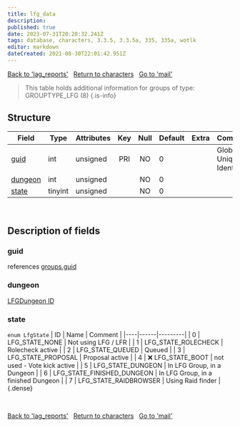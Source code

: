 ```yaml
---
title: lfg_data
description:
published: true
date: 2023-07-31T20:28:32.241Z
tags: database, characters, 3.3.5, 3.3.5a, 335, 335a, wotlk
editor: markdown
dateCreated: 2021-08-30T22:01:42.951Z
---
```


<a href="https://trinitycore.info/en/database/335/characters/lag_reports" class="mt-5 v-btn v-btn--depressed v-btn--flat v-btn--outlined theme--light v-size--default darkblue--text text--lighten-3"><span class="v-btn__content"><i aria-hidden="true" class="v-icon notranslate v-icon--left mdi mdi-arrow-left theme--light"></i><span>Back to 'lag_reports'</span></span></a>&nbsp;&nbsp;&nbsp;<a href="https://trinitycore.info/en/database/335/characters/home" class="mt-5 v-btn v-btn--depressed v-btn--flat v-btn--outlined theme--light v-size--default darkblue--text text--lighten-3"><span class="v-btn__content"><i aria-hidden="true" class="v-icon notranslate v-icon--left mdi mdi-home-outline theme--light"></i><span>Return to characters</span></span></a>&nbsp;&nbsp;&nbsp;<a href="https://trinitycore.info/en/database/335/characters/mail" class="mt-5 v-btn v-btn--depressed v-btn--flat v-btn--outlined theme--light v-size--default darkblue--text text--lighten-3"><span class="v-btn__content"><span>Go to 'mail'</span><i aria-hidden="true" class="v-icon notranslate v-icon--right mdi mdi-arrow-right theme--light"></i></span></a>

> This table holds additional information for groups of type: GROUPTYPE_LFG (8)
{.is-info}


## Structure

| Field | Type | Attributes | Key | Null | Default | Extra | Comment |
| --- | --- | --- | :---: | :---: | --- | --- | --- |
| [guid](#guid) | int | unsigned | PRI | NO | 0 |  | Global Unique Identifier |
| [dungeon](#dungeon) | int | unsigned |  | NO | 0 |  |  |
| [state](#state) | tinyint | unsigned |  | NO | 0 |  |  |
&nbsp;
## Description of fields

### guid
references [groups.guid](../characters/groups#guid)
&nbsp;

### dungeon
[LFGDungeon ID](/files/DBC/335/lfgdungeons#id)
&nbsp;

### state
`enum LfgState`
| ID | Name | Comment |
|----|------|---------|
| 0 | LFG_STATE_NONE | Not using LFG / LFR |
| 1 | LFG_STATE_ROLECHECK | Rolecheck active |
| 2 | LFG_STATE_QUEUED | Queued |
| 3 | LFG_STATE_PROPOSAL | Proposal active |
| 4 | :x: LFG_STATE_BOOT | not used - Vote kick active |
| 5 | LFG_STATE_DUNGEON | In LFG Group, in a Dungeon |
| 6 | LFG_STATE_FINISHED_DUNGEON | In LFG Group, in a finished Dungeon |
| 7 | LFG_STATE_RAIDBROWSER | Using Raid finder |
{.dense}

&nbsp;

<a href="https://trinitycore.info/en/database/335/characters/lag_reports" class="mt-5 v-btn v-btn--depressed v-btn--flat v-btn--outlined theme--light v-size--default darkblue--text text--lighten-3"><span class="v-btn__content"><i aria-hidden="true" class="v-icon notranslate v-icon--left mdi mdi-arrow-left theme--light"></i><span>Back to 'lag_reports'</span></span></a>&nbsp;&nbsp;&nbsp;<a href="https://trinitycore.info/en/database/335/characters/home" class="mt-5 v-btn v-btn--depressed v-btn--flat v-btn--outlined theme--light v-size--default darkblue--text text--lighten-3"><span class="v-btn__content"><i aria-hidden="true" class="v-icon notranslate v-icon--left mdi mdi-home-outline theme--light"></i><span>Return to characters</span></span></a>&nbsp;&nbsp;&nbsp;<a href="https://trinitycore.info/en/database/335/characters/mail" class="mt-5 v-btn v-btn--depressed v-btn--flat v-btn--outlined theme--light v-size--default darkblue--text text--lighten-3"><span class="v-btn__content"><span>Go to 'mail'</span><i aria-hidden="true" class="v-icon notranslate v-icon--right mdi mdi-arrow-right theme--light"></i></span></a>
